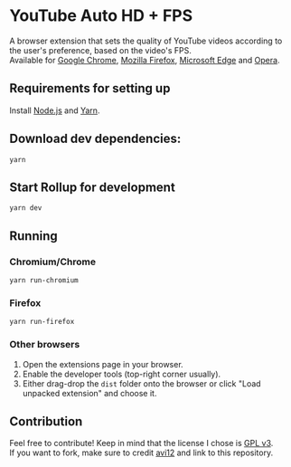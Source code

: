 # YouTube Auto HD + FPS
A browser extension that sets the quality of YouTube videos according to the user's preference, based on the video's FPS.  
Available for [Google Chrome](https://chrome.google.com/webstore/detail/fcphghnknhkimeagdglkljinmpbagone), [Mozilla Firefox](https://addons.mozilla.org/addon/youtube-auto-hd-fps), [Microsoft Edge](https://microsoftedge.microsoft.com/addons/detail/ggnepcoiimddpmjaoejhdfppjbcnfaom) and [Opera](https://addons.opera.com/en/extensions/details/youtube-auto-hd-fps).

## Requirements for setting up
Install [Node.js](https://nodejs.org) and [Yarn](https://yarnpkg.com/getting-started/install).

## Download dev dependencies:
```shell script
yarn
```
## Start Rollup for development
```shell script
yarn dev
````
## Running
### Chromium/Chrome
```shell script
yarn run-chromium
```
### Firefox
```shell script
yarn run-firefox
```
### Other browsers
1. Open the extensions page in your browser.
1. Enable the developer tools (top-right corner usually).
1. Either drag-drop the `dist` folder onto the browser or click "Load unpacked extension" and choose it.  

## Contribution
Feel free to contribute! Keep in mind that the license I chose is [GPL v3](/LICENSE).  
If you want to fork, make sure to credit [avi12](https://avi12.com) and link to this repository.